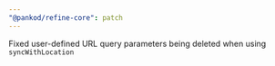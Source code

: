 ```yaml
---
"@pankod/refine-core": patch
---
```


Fixed user-defined URL query parameters being deleted when using `syncWithLocation`
